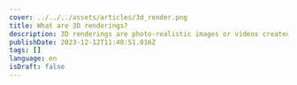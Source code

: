 ```yaml
---
cover: ../../../assets/articles/3d_render.png
title: What are 3D renderings?
description: 3D renderings are photo-realistic images or videos created by using computer graphics software to simulate light and material properties for an accurate representation of a 3D model.
publishDate: 2023-12-12T11:48:51.016Z
tags: []
language: en
isDraft: false
---
```

